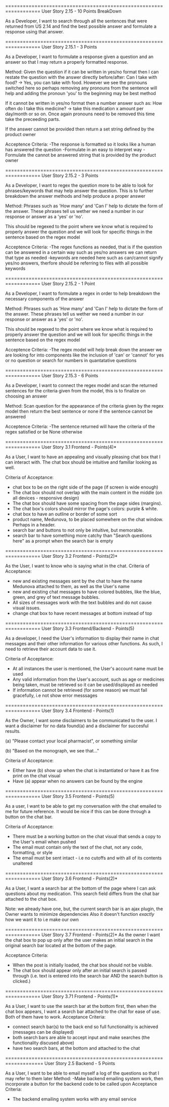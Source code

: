 ==================================================================
User Story 2.15 - 10 Points BreakDown

As a Developer, I want to search through all the sentences that
were returned from US 2.14 and find the best possible answer and
formulate a response using that answer.

==================================================================
User Story 2.15.1 - 3 Points

As a Developer, I want to formulate a response given a question
and an answer so that I may return a properly formatted response.

Method:
Given the question if it can be written in yes/no format then I
can restate the question with the answer directly before/after:
Can I take with food? -> Yes, you can take with food.
However we see the pronouns switched here so perhaps removing any
pronouns from the sentence will help and adding the pronoun 'you'
to the beginning may be best method

If it cannot be written in yes/no format then a number answer 
such as:
How often do I take this medicine? -> take this medication x
amount per day/month or so on.
Once again pronouns need to be removed this time take the 
preceeding parts.

If the answer cannot be provided then return a set string
defined by the product owner

Acceptence Criteria:
-The response is formatted so it looks like a human has
answered the question
-Formulate in an easy to interpret way
-Formulate the cannot be answered string that is provided by
the product owner

==================================================================
User Story 2.15.2 - 3 Points

As a Developer, I want to regex the question more to be able to
look for phrases/keywords that may help answer the question. This 
is to further breakdown the answer methods and help produce a 
proper answer

Method:
Phrases such as 'How many' and 'Can I' help to dictate the form
of the answer. These phrases tell us wether we need a number in
our response or answer as a 'yes' or 'no'.

This should be regexed to the point where we know what is required
to properly answer the question and we will look for specific
things in the sentence based on the regex model

Acceptence Criteria:
-The regex functions as needed, that is if the question can be
answered in a certain way such as yes/no answers we can return
that type as needed
-keywords are needed here such as can/cannot signify yes/no
answers, therfore should be referring to files with all possible
keywords

==================================================================
User Story 2.15.2 - 1 Point

As a Developer, I want to formulate a regex in order to help
breakdown the necessary components of the answer

Method:
Phrases such as 'How many' and 'Can I' help to dictate the form
of the answer. These phrases tell us wether we need a number in
our response or answer as a 'yes' or 'no'.

This should be regexed to the point where we know what is required
to properly answer the question and we will look for specific
things in the sentence based on the regex model

Acceptence Criteria:
-The regex model will help break down the answer we are looking
for into components like the inclusion of 'can' or 'cannot' for
yes or no question or search for numbers in quantatative questions

==================================================================
User Story 2.15.3 - 6 Points

As a Developer, I want to connect the regex model and scan the
returned sentences for the criteria given from the model, this
is to finalize on choosing an answer

Method:
Scan question for the appearance of the criteria given by the
regex model then return the best sentence or none if the sentence
cannot be answered

Acceptence Criteria:
-The sentence returned will have the criteria of the regex
satisfied or be None otherwise

==================================================================
User Story 3.1 Frontend - Points(4)*

As a User, I want to have an appealing and visually pleasing chat 
box that I can interact with. The chat box should be intuitive and
famillar looking as well.

Criteria of Acceptance:
- chat box to be on the right side of the page (if screen is wide enough)
- The chat box should not overlap with the main content in the middle (on all devices - responsive design)
- The chat box should have some spacing from the page sides (margins).
- The chat box's colors should mirror the page's colors: purple & white.
- chat box to have an outline or border of some sort
- product name, Medunova, to be placed somewhere on the chat window. Perhaps in a header.
- search bar and buttons to not only be intuitive, but memorable.
- search bar to have something more catchy than "Search questions here" as a prompt when the search bar is empty

==================================================================
User Story 3.2 Frontend - Points(2)*

As the User, I want to know who is saying what in the chat. 
Criteria of Acceptance:
- new and existing messages sent by the chat to have the name Medunova attached to them, as well as the User's name
- new and existing chat messages to have colored bubbles, like the blue, green, and grey of text message bubbles.
- All sizes of messages work with the text bubbles and do not cause visual issues.
- change chat box to have recent messages at bottom instead of top

==================================================================
User Story 3.3 Frontend/Backend - Points(5)

As a developer, I need the User's information to display their name
in chat messages and their other information for various other 
functions. As such, I need to retrieve their account data to use it.

Criteria of Acceptance:
- At all instances the user is mentioned, the User's account name must be used
- Any valid information from the User's account, such as age or medicines being taken, must be retrieved so it can be used/displayed as needed
- If information cannot be retrieved (for some reason) we must fail gracefully, i.e not show error messsages

==================================================================
User Story 3.4 Frontend - Points(1)

As the Owner, I want some disclaimers to be communicated to the 
user. I want a disclaimer for no data found(a) and a disclaimer
for succesful results.

(a) "Please contact your local pharmacist", or something similar

(b) "Based on the monograph, we see that..."

Criteria of Acceptance:
- Either have (b) show up when the chat is instantiated or have it as fine print on the chat visual
- Have (a) appear when no answers can be found by the engine

==================================================================
User Story 3.5 Frontend - Points(5)

As a user, I want to be able to get my conversation with the chat
emailed to me for future reference. It would be nice if this can
be done through a button on the chat bar.

Criteria of Acceptance:
- There must be a working button on the chat visual that sends a copy to the User's email when pushed
- The email must contain only the text of the chat, not any code, formatting, or style
- The email must be sent intact - i.e no cutoffs and with all of its contents unaltered

==================================================================
User Story 3.6 Frontend - Points(2)*

As a User, I want a search bar at the bottom of the page where I
can ask questions about my medication. This search field differs 
from the chat bar attached to the chat box.

Note: we already have one, but, the current search bar is an 
ajax plugin, the Owner wants to minimize dependencies 
Also it doesn't function *exactly* how we want it to
i.e make our own

==================================================================
User Story 3.7 Frontend - Points(2)*
As the owner I want the chat box to pop up only after the user makes 
an initial search in the original search bar located at the bottom of the page.

Acceptance Criteria:
- When the post is initially loaded, the chat box should not be visible.
- The chat box should appear only after an initial search is passed through (i.e. text is entered into the search bar AND the search button is clicked.)

==================================================================
User Story 3.71 Frontend - Points(1)*

As a User, I want to use the search bar at the bottom first, then
when the chat box appears, I want a search bar attached to the chat 
for ease of use. Both of them have to work.
Acceptance Criteria:
- connect search bar(s) to the back end so full functionality is achieved (messages can be displayed)
- both search bars are able to accept input and make searches (the functionality discused above)
- have two search bars, at the bottom and attached to the chat 

===================================================================
User Story 2.5 Backend - 5 Points

As a User, I want to be able to email myself a log of the questions
so that I may refer to them later
Method:
-Make backend emailing system work, then incorporate a button for
the backend code to be called upon
Acceptance Criteria:
- The backend emailing system works with any email service 

